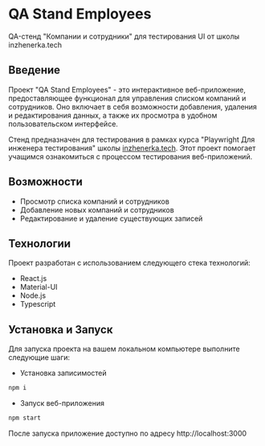# QA Stand Employees

QA-стенд "Компании и сотрудники" для тестирования UI от школы inzhenerka.tech

## Введение

Проект "QA Stand Employees" - это интерактивное веб-приложение, предоставляющее функционал для управления списком компаний и сотрудников. Оно включает в себя возможности добавления, удаления и редактирования данных, а также их просмотра в удобном пользовательском интерфейсе.

Стенд предназначен для тестирования в рамках курса "Playwright Для инженера тестирования" школы [inzhenerka.tech](https://inzhenerka.tech). Этот проект помогает учащимся ознакомиться с процессом тестирования веб-приложений.

## Возможности

-   Просмотр списка компаний и сотрудников
-   Добавление новых компаний и сотрудников
-   Редактирование и удаление существующих записей

## Технологии

Проект разработан с использованием следующего стека технологий:

-   React.js
-   Material-UI
-   Node.js
-   Typescript

## Установка и Запуск

Для запуска проекта на вашем локальном компьютере выполните следующие шаги:

-   Установка записимостей

```bash
npm i
```

-   Запуск веб-приложения

```bash
npm start
```

После запуска приложение доступно по адресу http://localhost:3000
